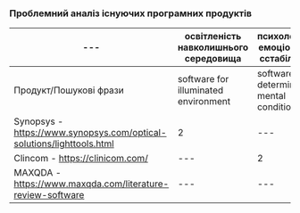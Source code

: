 ### Проблемний аналіз існуючих програмних продуктів 
|---|освітленість навколишнього середовища |психологічно-емоціональна сстабільність| зацікавленість літературною прозою |Тип лицензії | Примітка|
|---|---|---|---|---|---|
|Продукт/Пошукові фрази|software for illuminated environment|software that determines mental condition| software for interest in literature|---|---|
|Synopsys - https://www.synopsys.com/optical-solutions/lighttools.html| 2 |---|--- | Proprietary |---|
|Clincom - https://clinicom.com/|--- | 2 |---| Shareware|---|
|MAXQDA - https://www.maxqda.com/literature-review-software|---|---| 2 | Proprietary |

